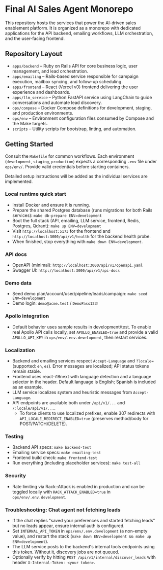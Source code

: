 # Final AI Sales Agent Monorepo

This repository hosts the services that power the AI-driven sales enablement platform. It is organized as a monorepo with dedicated applications for the API backend, emailing workflows, LLM orchestration, and the user-facing frontend.

## Repository Layout

- `apps/backend` – Ruby on Rails API for core business logic, user management, and lead orchestration.
- `apps/emailing` – Rails-based service responsible for campaign execution, mailbox syncing, and follow-up scheduling.
- `apps/frontend` – React (Vercel v0) frontend delivering the user experience and dashboards.
- `apps/llm_service` – Python FastAPI service using LangChain to guide conversations and automate lead discovery.
- `ops/compose` – Docker Compose definitions for development, staging, and production environments.
- `ops/env` – Environment configuration files consumed by Compose and the Make targets.
- `scripts` – Utility scripts for bootstrap, linting, and automation.

## Getting Started

Consult the `Makefile` for common workflows. Each environment (`development`, `staging`, `production`) expects a corresponding `.env` file under `ops/env/`. Provide valid credentials before starting containers.

Detailed setup instructions will be added as the individual services are implemented.

### Local runtime quick start

- Install Docker and ensure it is running.
- Prepare the shared Postgres database (runs migrations for both Rails services):
  `make db-prepare ENV=development`
- Boot the full stack (API, emailing, LLM service, frontend, Redis, Postgres, Qdrant):
  `make up ENV=development`
- Visit `http://localhost:5173` for the frontend and `http://localhost:3000/api/v1/health` for the backend health probe.
- When finished, stop everything with `make down ENV=development`.

### API docs

- OpenAPI (minimal): `http://localhost:3000/api/v1/openapi.yaml`
- Swagger UI: `http://localhost:3000/api/v1/api-docs`

### Demo data

- Seed demo plan/account/user/pipeline/leads/campaign:
  `make seed ENV=development`
- Demo login: `demo@acme.test` / `DemoPass123!`

### Apollo integration

- Default behavior uses sample results in development/test. To enable real Apollo API calls locally, set `APOLLO_ENABLED=true` and provide a valid `APOLLO_API_KEY` in `ops/env/.env.development`, then restart services.

### Localization

- Backend and emailing services respect `Accept-Language` and `?locale=` (supported: `en`, `es`). Error messages are localized; API status tokens remain stable.
- Frontend uses react-i18next with language detection and a language selector in the header. Default language is English; Spanish is included as an example.
- LLM service localizes system and heuristic messages from `Accept-Language`.
 - API endpoints are available both under `/api/v1/...` and `/:locale/api/v1/...`.
   - To force clients to use localized prefixes, enable 307 redirects with `API_LOCALE_REDIRECT_ENABLED=true` (preserves method/body for POST/PATCH/DELETE).

### Testing

- Backend API specs: `make backend-test`
- Emailing service specs: `make emailing-test`
- Frontend build check: `make frontend-test`
- Run everything (including placeholder services): `make test-all`

### Security

- Rate limiting via Rack::Attack is enabled in production and can be toggled locally with `RACK_ATTACK_ENABLED=true` in `ops/env/.env.development`.

### Troubleshooting: Chat agent not fetching leads

- If the chat replies "saved your preferences and started fetching leads" but no leads appear, ensure internal auth is configured.
- Set `INTERNAL_API_TOKEN` in `ops/env/.env.development` (a non-empty value), and restart the stack (`make down ENV=development && make up ENV=development`).
- The LLM service posts to the backend's internal tools endpoints using this token. Without it, discovery jobs are not queued.
- Optionally verify by hitting `POST /api/v1/internal/discover_leads` with header `X-Internal-Token: <your token>`.
